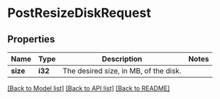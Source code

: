 # PostResizeDiskRequest

## Properties

Name | Type | Description | Notes
------------ | ------------- | ------------- | -------------
**size** | **i32** | The desired size, in MB, of the disk. | 

[[Back to Model list]](../README.md#documentation-for-models) [[Back to API list]](../README.md#documentation-for-api-endpoints) [[Back to README]](../README.md)


